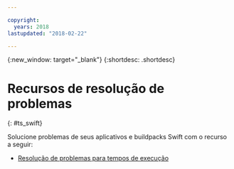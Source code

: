 ```yaml
---

copyright:
  years: 2018
lastupdated: "2018-02-22"

---
```


{:new_window: target="_blank"}
{:shortdesc: .shortdesc}

# Recursos de resolução de problemas
{: #ts_swift}

Solucione problemas de seus aplicativos e buildpacks Swift com o recurso a seguir:

* [Resolução de problemas para tempos de execução](../../troubleshoot/ts_runtimes.html#runtimes)
